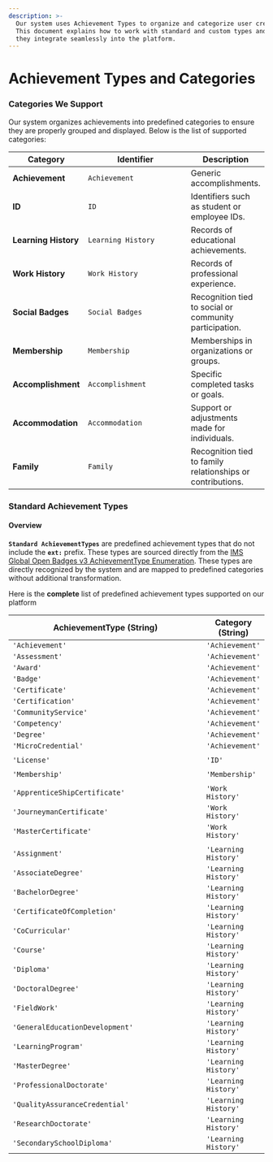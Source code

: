 ```yaml
---
description: >-
  Our system uses Achievement Types to organize and categorize user credentials.
  This document explains how to work with standard and custom types and ensure
  they integrate seamlessly into the platform.
---
```


# Achievement Types and Categories

### **Categories We Support**

Our system organizes achievements into predefined categories to ensure they are properly grouped and displayed. Below is the list of supported categories:

<table data-full-width="true"><thead><tr><th>Category</th><th width="201">Identifier</th><th>Description</th></tr></thead><tbody><tr><td><strong>Achievement</strong></td><td><code>Achievement</code></td><td>Generic accomplishments.</td></tr><tr><td><strong>ID</strong></td><td><code>ID</code></td><td>Identifiers such as student or employee IDs.</td></tr><tr><td><strong>Learning History</strong></td><td><code>Learning History</code></td><td>Records of educational achievements.</td></tr><tr><td><strong>Work History</strong></td><td><code>Work History</code></td><td>Records of professional experience.</td></tr><tr><td><strong>Social Badges</strong></td><td><code>Social Badges</code></td><td> Recognition tied to social or community participation.</td></tr><tr><td><strong>Membership</strong></td><td><code>Membership</code></td><td>Memberships in organizations or groups.</td></tr><tr><td><strong>Accomplishment</strong></td><td><code>Accomplishment</code></td><td>Specific completed tasks or goals.</td></tr><tr><td><strong>Accommodation</strong></td><td><code>Accommodation</code></td><td>Support or adjustments made for individuals.</td></tr><tr><td><strong>Family</strong></td><td><code>Family</code></td><td>Recognition tied to family relationships or contributions.</td></tr></tbody></table>

### **Standard Achievement Types**

#### **Overview**

**`Standard AchievementTypes`** are predefined achievement types that do not include the **`ext:`** prefix. These types are sourced directly from the [IMS Global Open Badges v3 AchievementType Enumeration](https://www.imsglobal.org/spec/ob/v3p0/#achievementtype-enumeration). These types are directly recognized by the system and are mapped to predefined categories without additional transformation.&#x20;

Here is the **complete** list of predefined achievement types supported on our platform

<table><thead><tr><th width="384">AchievementType (String)</th><th>Category (String)</th></tr></thead><tbody><tr><td><code>'Achievement'</code></td><td><code>'Achievement'</code></td></tr><tr><td><code>'Assessment'</code></td><td><code>'Achievement'</code></td></tr><tr><td><code>'Award'</code></td><td><code>'Achievement'</code></td></tr><tr><td><code>'Badge'</code></td><td><code>'Achievement'</code></td></tr><tr><td><code>'Certificate'</code></td><td><code>'Achievement'</code></td></tr><tr><td><code>'Certification'</code></td><td><code>'Achievement'</code></td></tr><tr><td><code>'CommunityService'</code></td><td><code>'Achievement'</code></td></tr><tr><td><code>'Competency'</code></td><td><code>'Achievement'</code></td></tr><tr><td><code>'Degree'</code></td><td><code>'Achievement'</code></td></tr><tr><td><code>'MicroCredential'</code></td><td><code>'Achievement'</code></td></tr><tr><td></td><td></td></tr><tr><td><code>'License'</code></td><td><code>'ID'</code></td></tr><tr><td></td><td></td></tr><tr><td><code>'Membership'</code></td><td><code>'Membership'</code></td></tr><tr><td></td><td></td></tr><tr><td><code>'ApprenticeShipCertificate'</code></td><td><code>'Work History'</code></td></tr><tr><td><code>'JourneymanCertificate'</code></td><td><code>'Work History'</code></td></tr><tr><td><code>'MasterCertificate'</code></td><td><code>'Work History'</code></td></tr><tr><td></td><td></td></tr><tr><td><code>'Assignment'</code></td><td><code>'Learning History'</code></td></tr><tr><td><code>'AssociateDegree'</code></td><td><code>'Learning History'</code></td></tr><tr><td><code>'BachelorDegree'</code></td><td><code>'Learning History'</code></td></tr><tr><td><code>'CertificateOfCompletion'</code></td><td><code>'Learning History'</code></td></tr><tr><td><code>'CoCurricular'</code></td><td><code>'Learning History'</code></td></tr><tr><td><code>'Course'</code></td><td><code>'Learning History'</code></td></tr><tr><td><code>'Diploma'</code></td><td><code>'Learning History'</code></td></tr><tr><td><code>'DoctoralDegree'</code></td><td><code>'Learning History'</code></td></tr><tr><td><code>'FieldWork'</code></td><td><code>'Learning History'</code></td></tr><tr><td><code>'GeneralEducationDevelopment'</code></td><td><code>'Learning History'</code></td></tr><tr><td><code>'LearningProgram'</code></td><td><code>'Learning History'</code></td></tr><tr><td><code>'MasterDegree'</code></td><td><code>'Learning History'</code></td></tr><tr><td><code>'ProfessionalDoctorate'</code></td><td><code>'Learning History'</code></td></tr><tr><td><code>'QualityAssuranceCredential'</code></td><td><code>'Learning History'</code></td></tr><tr><td><code>'ResearchDoctorate'</code></td><td><code>'Learning History'</code></td></tr><tr><td><code>'SecondarySchoolDiploma'</code></td><td><code>'Learning History'</code></td></tr></tbody></table>
